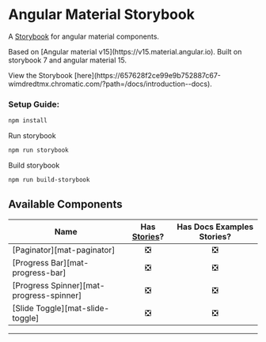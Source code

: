 # Angular Material Storybook
A [Storybook](https://storybook.js.org) for angular material components.
<p>Based on [Angular material v15](https://v15.material.angular.io). Built on storybook 7 and angular material 15.</p>
<p>View the Storybook [here](https://657628f2ce99e9b752887c67-wimdredtmx.chromatic.com/?path=/docs/introduction--docs).</p>

### Setup Guide:
```bash
npm install
```
Run storybook
```bash
npm run storybook
```
Build storybook
```bash
npm run build-storybook
```
## Available Components

Name | Has [Stories](https://storybook.js.org/docs/angular/get-started/whats-a-story)? | Has Docs Examples Stories?
---|:---:|:---:
[Paginator][mat-paginator] | :negative_squared_cross_mark: | :negative_squared_cross_mark:
[Progress Bar][mat-progress-bar] | :negative_squared_cross_mark: | :negative_squared_cross_mark:
[Progress Spinner][mat-progress-spinner] | :negative_squared_cross_mark: | :negative_squared_cross_mark:
[Slide Toggle][mat-slide-toggle] | :negative_squared_cross_mark: | :negative_squared_cross_mark:

---
